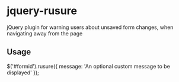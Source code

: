 # jquery-rusure

jQuery plugin for warning users about unsaved form changes, when navigating away from the page

## Usage

$('#formid').rusure({ message: 'An optional custom message to be displayed' });
